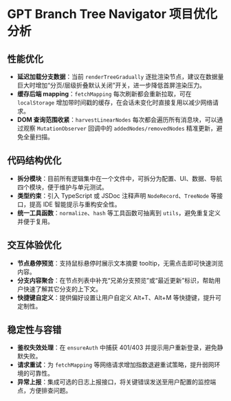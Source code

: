 # GPT Branch Tree Navigator 项目优化分析

## 性能优化
- **延迟加载分支数据**：当前 `renderTreeGradually` 逐批渲染节点，建议在数据量巨大时增加“分页/层级折叠默认关闭”开关，进一步降低首屏渲染压力。
- **缓存后端 mapping**：`fetchMapping` 每次刷新都会重新拉取，可在 `localStorage` 增加带时间戳的缓存，在会话未变化时直接复用以减少网络请求。
- **DOM 查询范围收紧**：`harvestLinearNodes` 每次都会遍历所有消息块，可以通过观察 `MutationObserver` 回调中的 `addedNodes/removedNodes` 精准更新，避免全量扫描。

## 代码结构优化
- **拆分模块**：目前所有逻辑集中在一个文件中，可拆分为配置、UI、数据、导航四个模块，便于维护与单元测试。
- **类型约束**：引入 TypeScript 或 JSDoc 注释声明 `NodeRecord`、`TreeNode` 等接口，提高 IDE 智能提示与重构安全性。
- **统一工具函数**：`normalize`、`hash` 等工具函数可抽离到 `utils`，避免重复定义并便于复用。

## 交互体验优化
- **节点悬停预览**：支持鼠标悬停时展示文本摘要 tooltip，无需点击即可快速浏览内容。
- **分支内容聚合**：在节点列表中补充“兄弟分支预览”或“最近更新”标识，帮助用户快速了解其它分支的上下文。
- **快捷键自定义**：提供偏好设置让用户自定义 Alt+T、Alt+M 等快捷键，提升可定制性。

## 稳定性与容错
- **鉴权失效处理**：在 `ensureAuth` 中捕获 401/403 并提示用户重新登录，避免静默失败。
- **请求重试**：为 `fetchMapping` 等网络请求增加指数退避重试策略，提升弱网环境的可靠性。
- **异常上报**：集成可选的日志上报接口，将关键错误发送至用户配置的监控端点，方便排查问题。
